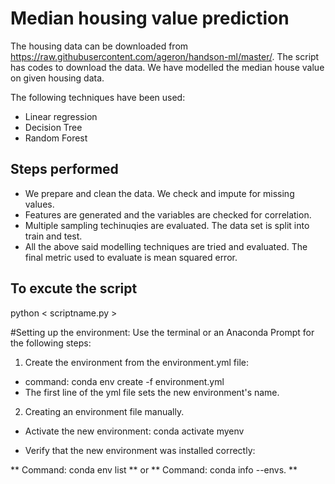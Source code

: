 # Median housing value prediction

The housing data can be downloaded from https://raw.githubusercontent.com/ageron/handson-ml/master/. The script has codes to download the data. We have modelled the median house value on given housing data. 

The following techniques have been used: 

 - Linear regression
 - Decision Tree
 - Random Forest

## Steps performed
 - We prepare and clean the data. We check and impute for missing values.
 - Features are generated and the variables are checked for correlation.
 - Multiple sampling techinuqies are evaluated. The data set is split into train and test.
 - All the above said modelling techniques are tried and evaluated. The final metric used to evaluate is mean squared error.

## To excute the script
python < scriptname.py >


#Setting up the environment:
Use the terminal or an Anaconda Prompt for the following steps:

 1) Create the environment from the environment.yml file:

  - command: conda env create -f environment.yml
  - The first line of the yml file sets the new environment's name. 
   
 2) Creating an environment file manually.

  - Activate the new environment: conda activate myenv

  - Verify that the new environment was installed correctly:

  ** Command: conda env list **
    or
  ** Command: conda info --envs. **




